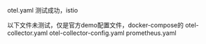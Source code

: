 otel.yaml 测试成功，istio

以下文件未测试，仅是官方demo配置文件，docker-compose的
otel-collector.yaml
otel-collector-config.yaml
prometheus.yaml